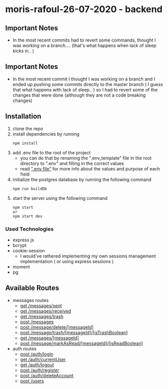 # moris-rafoul-26-07-2020 - backend
## Important Notes 
- In the most recent commits had to revert some commands, thought I was working on a branch....
(that's what happens when lack of sleep kicks in.. )



## Important Notes 
- In the most recent commit I thought I was working on a branch and I ended up pushing some commits directly to the master branch 
( I guess that what happens with lack of sleep.. ) so I had to revert some of the changes that were done (although they are not a code breaking changes)



## Installation
1) clone the repo 
2) install dependencies by running 
    ```
    npm install
    ```
3) add .env file to the root of the project
    - you can do that by renaming the ".env_template" file in the root directory to ".env" and filling in the correct values
    - read [".env file"](https://github.com/MorisR/moris-rafoul-26-07-2020-backend/issues/40) for more info about the values and purpose of each field
4) initialize the postgres database by running the following command
    ```
    npm run buildDb
    ```
5) start the server using the following command
    ```
    npm start
    or 
    npm start dev
    ```

### Used Technologies
- express js
- bcrypt
- cookie-session 
    - I would've rathered implementing my own sessions management implementation ( or using express sessions )
- moment
- pg

## Available Routes
- messages routes
    - [get /messages/sent](https://github.com/MorisR/moris-rafoul-26-07-2020-backend/issues/15)
    - [get /messages/received](https://github.com/MorisR/moris-rafoul-26-07-2020-backend/issues/16)
    - [get /messages/trash ](https://github.com/MorisR/moris-rafoul-26-07-2020-backend/issues/17)
    - [post /messages](https://github.com/MorisR/moris-rafoul-26-07-2020-backend/issues/18)
    - [post /message/delete/[messageId]](https://github.com/MorisR/moris-rafoul-26-07-2020-backend/issues/19)
    - [post /message/trash/[messageId]/[isTrashBoolean]](https://github.com/MorisR/moris-rafoul-26-07-2020-backend/issues/20)
    - [get /messages/[messageId]](https://github.com/MorisR/moris-rafoul-26-07-2020-backend/issues/22)
    - [post /message/markAsRead/[messageId]/[isReadBoolean]](https://github.com/MorisR/moris-rafoul-26-07-2020-backend/issues/36) 
- auth routes
    - [post /auth/login](https://github.com/MorisR/moris-rafoul-26-07-2020-backend/issues/22)
    - [get /auth/currentUser](https://github.com/MorisR/moris-rafoul-26-07-2020-backend/issues/24)
    - [get /auth/logout](https://github.com/MorisR/moris-rafoul-26-07-2020-backend/issues/25)
    - [post /auth/register](https://github.com/MorisR/moris-rafoul-26-07-2020-backend/issues/27)
    - [post /auth/deleteAccount](https://github.com/MorisR/moris-rafoul-26-07-2020-backend/issues/29)
    - [post /users](https://github.com/MorisR/moris-rafoul-26-07-2020-backend/issues/41)







